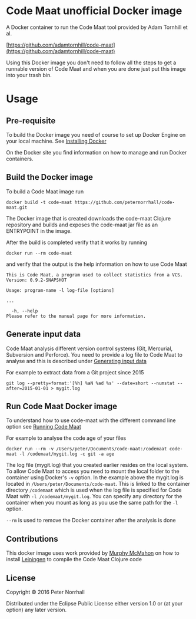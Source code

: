 # Code Maat unofficial Docker image

A Docker container to run the Code Maat tool provided by Adam Tornhill et al. 

[https://github.com/adamtornhill/code-maat](https://github.com/adamtornhill/code-maat)

Using this Docker image you don't need to follow all the steps to get a runnable version of Code Maat and when you are done just put this image into your trash bin.

# Usage

## Pre-requisite 

To build the Docker image you need of course to set up Docker Engine on your local machine.
See [Installing Docker](https://docs.docker.com/engine/installation/)

On the Docker site you find information on how to manage and run Docker containers.

## Build the Docker image

To build a Code Maat image run 
```
docker build -t code-maat https://github.com/peternorrhall/code-maat.git
````

The Docker image that is created downloads the code-maat Clojure repository and builds and exposes the code-maat jar file as an ENTRYPOINT in the image.

After the build is completed verify that it works by running

```
docker run --rm code-maat
```

and verify that the output is the help information on how to use Code Maat

```
This is Code Maat, a program used to collect statistics from a VCS.
Version: 0.9.2-SNAPSHOT

Usage: program-name -l log-file [options]

...

  -h, --help
Please refer to the manual page for more information.
````

## Generate input data

Code Maat analysis different version control systems (Git, Mercurial, Subversion and Perforce). You need to provide a log file to Code Maat to analyse and this is described under [Generating input data](https://github.com/adamtornhill/code-maat#generating-input-data)

For example to extract data from a Git project since 2015 
```
git log --pretty=format:'[%h] %aN %ad %s' --date=short --numstat --after=2015-01-01 > mygit.log
```

## Run Code Maat Docker image

To understand how to use code-maat with the different command line option see [Running Code Maat](https://github.com/adamtornhill/code-maat#running-code-maat)

For example to analyse the code age of your files

```
docker run --rm -v /Users/peter/Documents/code-maat:/codemaat code-maat -l /codemaat/mygit.log -c git -a age
```

The log file (mygit.log) that you created earlier resides on the local system. To allow Code Maat to access you need to mount the local folder to the container using Docker's `-v` option. 
In the example above the mygit.log is located in `/Users/peter/Documents/code-maat`. This is linked to the container directory `/codemaat` which is used when the log file is specified for Code Maat with `-l /codemaat/mygit.log`. You can specify any directory for the container when you mount as long as you use the same path for the `-l` option.

`--rm` is used to remove the Docker container after the analysis is done

## Contributions

This docker image uses work provided by [Murphy McMahon](https://github.com/pandeiro) on how to install [Leiningen](http://leiningen.org) to compile the Code Maat Clojure code

## License

Copyright © 2016 Peter Norrhall

Distributed under the Eclipse Public License either version 1.0 or (at
your option) any later version.

